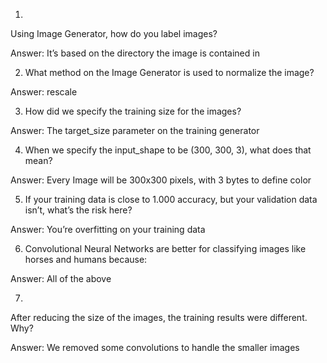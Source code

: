 1) 

Using Image Generator, how do you label images?

Answer: It’s based on the directory the image is contained in

2) What method on the Image Generator is used to normalize the image?

Answer: rescale

3) How did we specify the training size for the images?

Answer: The target_size parameter on the training generator

4) When we specify the input_shape to be (300, 300, 3), what does that mean?

Answer: Every Image will be 300x300 pixels, with 3 bytes to define color

5) If your training data is close to 1.000 accuracy, but your validation data isn’t, what’s the risk here?

Answer: You’re overfitting on your training data

6) Convolutional Neural Networks are better for classifying images like horses and humans because:

Answer: All of the above

7) 
After reducing the size of the images, the training results were different. Why?

Answer: We removed some convolutions to handle the smaller images